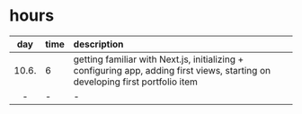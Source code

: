 # hours

|  day  | time | description                                                                                                                    |
| :---: | :--- | :----------------------------------------------------------------------------------------------------------------------------- |
| 10.6. | 6    | getting familiar with Next.js, initializing + configuring app, adding first views, starting on developing first portfolio item |
|   -   | -    | -                                                                                                                              |
